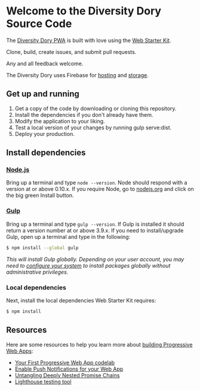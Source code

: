 # Welcome to the Diversity Dory Source Code

The [Diversity Dory PWA](https://diversity-dory-pwa.firebaseapp.com/) is built with love using the [Web Starter Kit](https://github.com/google/web-starter-kit).

Clone, build, create issues, and submit pull requests. 

Any and all feedback welcome.

The Diversity Dory uses Firebase for [hosting](https://firebase.google.com/docs/web/setup) and [storage](https://firebase.google.com/docs/database/web/start).

## Get up and running

1. Get a copy of the code by downloading or cloning this repository.
2. Install the dependencies if you don't already have them.
3. Modify the application to your liking.
4. Test a local version of your changes by running gulp serve:dist.
5. Deploy your production.

## Install dependencies

### [Node.js](https://nodejs.org)

Bring up a terminal and type `node --version`.
Node should respond with a version at or above 0.10.x.
If you require Node, go to [nodejs.org](https://nodejs.org) and click on the big green Install button.

### [Gulp](http://gulpjs.com)

Bring up a terminal and type `gulp --version`.
If Gulp is installed it should return a version number at or above 3.9.x.
If you need to install/upgrade Gulp, open up a terminal and type in the following:

```sh
$ npm install --global gulp
```

*This will install Gulp globally. Depending on your user account, you may need to [configure your system](https://github.com/sindresorhus/guides/blob/master/npm-global-without-sudo.md) to install packages globally without administrative privileges.*


### Local dependencies

Next, install the local dependencies Web Starter Kit requires:

```sh
$ npm install
```

## Resources

Here are some resources to help you learn more about [building Progressive Web Apps](https://developers.google.com/web/#progressive-web-apps):

* [Your First Progressive Web App codelab](https://codelabs.developers.google.com/codelabs/your-first-pwapp/index.html?index=..%2F..%2Findex#0)
* [Enable Push Notifications for your Web App](https://codelabs.developers.google.com/codelabs/push-notifications/index.html?index=..%2F..%2Findex#0)
* [Untangling Deeply Nested Promise Chains](https://philipwalton.com/articles/untangling-deeply-nested-promise-chains/)
* [Lighthouse testing tool](https://github.com/GoogleChrome/lighthouse)
